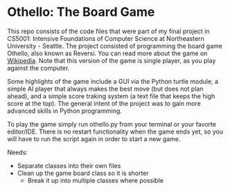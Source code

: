 # Othello: The Board Game

This repo consists of the code files that were part of my final project in CS5001: Intensive Foundations of Computer Science at Northeastern University - Seattle. The project consisted of programming the board game Othello, also known as Reversi. You can read more about the game on [Wikipedia](https://en.wikipedia.org/wiki/Reversi). Note that this version of the game is single player, as you play against the computer.

Some highlights of the game include a GUI via the Python turtle module, a simple AI player that always makes the best move (but does not plan ahead), and a simple score traking system (a text file that keeps the high score at the top). The general intent of the project was to gain more advanced skills in Python programming.

To play the game simply run othello.py from your terminal or your favorte editor/IDE. There is no restart functionality when the game ends yet, so you will have to run the script again in order to start a new game.

Needs:
  * Separate classes into their own files
  * Clean up the game board class so it is shorter
    * Break it up into multiple classes where possible

